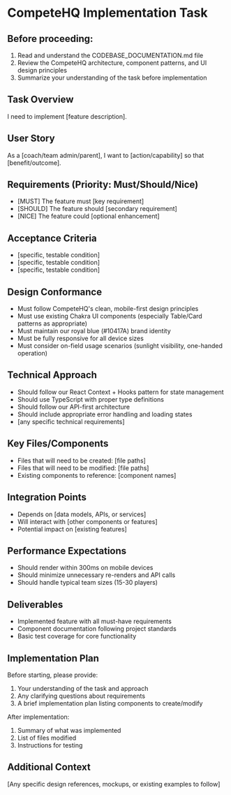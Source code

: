 # CompeteHQ Implementation Task

## Before proceeding:
1. Read and understand the CODEBASE_DOCUMENTATION.md file
2. Review the CompeteHQ architecture, component patterns, and UI design principles
3. Summarize your understanding of the task before implementation

## Task Overview
I need to implement [feature description].

## User Story
As a [coach/team admin/parent], I want to [action/capability] so that [benefit/outcome].

## Requirements (Priority: Must/Should/Nice)
- [MUST] The feature must [key requirement]
- [SHOULD] The feature should [secondary requirement]
- [NICE] The feature could [optional enhancement]

## Acceptance Criteria
- [specific, testable condition]
- [specific, testable condition]
- [specific, testable condition]

## Design Conformance
- Must follow CompeteHQ's clean, mobile-first design principles
- Must use existing Chakra UI components (especially Table/Card patterns as appropriate)
- Must maintain our royal blue (#10417A) brand identity
- Must be fully responsive for all device sizes
- Must consider on-field usage scenarios (sunlight visibility, one-handed operation)

## Technical Approach
- Should follow our React Context + Hooks pattern for state management
- Should use TypeScript with proper type definitions
- Should follow our API-first architecture
- Should include appropriate error handling and loading states
- [any specific technical requirements]

## Key Files/Components
- Files that will need to be created: [file paths]
- Files that will need to be modified: [file paths]
- Existing components to reference: [component names]

## Integration Points
- Depends on [data models, APIs, or services]
- Will interact with [other components or features]
- Potential impact on [existing features]

## Performance Expectations
- Should render within 300ms on mobile devices
- Should minimize unnecessary re-renders and API calls
- Should handle typical team sizes (15-30 players)

## Deliverables
- Implemented feature with all must-have requirements
- Component documentation following project standards
- Basic test coverage for core functionality

## Implementation Plan
Before starting, please provide:
1. Your understanding of the task and approach
2. Any clarifying questions about requirements
3. A brief implementation plan listing components to create/modify

After implementation:
1. Summary of what was implemented
2. List of files modified
3. Instructions for testing

## Additional Context
[Any specific design references, mockups, or existing examples to follow]